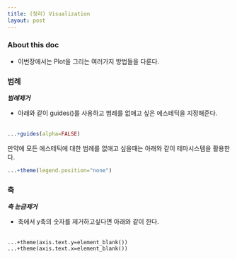 ```yaml
---
title: (정리) Visualization
layout: post
---
```


### About this doc 

- 이번장에서는 Plot을 그리는 여러가지 방법들을 다룬다. 

### 범례

***범례제거***
- 아래와 같이 guides()를 사용하고 범례를 없애고 싶은 에스테딕을 지정해준다. <br/><br/>
```r
...+guides(alpha=FALSE)
```
만약에 모든 에스테틱에 대한 범례를 없애고 싶을때는 아래와 같이 테마시스템을 활용한다. 
```r
...+theme(legend.position="none")
```

### 축
***축 눈금제거***
- 축에서 y축의 숫자를 제거하고싶다면 아래와 같이 한다. <br/><br/>
```
...+theme(axis.text.y=element_blank())
...+theme(axis.text.x=element_blank())
```